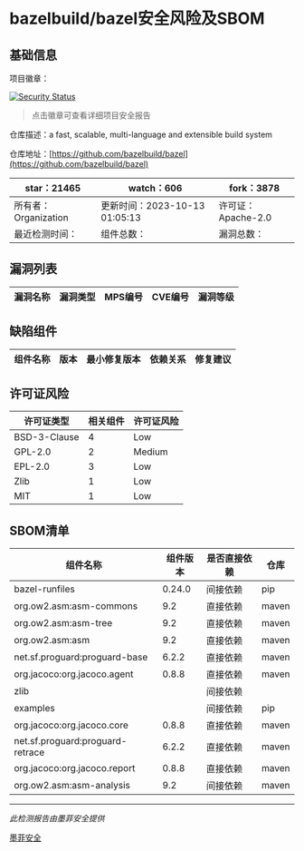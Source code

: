 # bazelbuild/bazel安全风险及SBOM

## 基础信息

项目徽章：

[![Security Status](https://www.murphysec.com/platform3/v31/badge/1712528830640029696.svg)](https://www.murphysec.com/console/report/1698397291508711424/1712528830640029696)

> 点击徽章可查看详细项目安全报告

仓库描述：a fast, scalable, multi-language and extensible build system

仓库地址：[https://github.com/bazelbuild/bazel](https://github.com/bazelbuild/bazel)

| star：21465 | watch：606 | fork：3878 |
| ----------- | -------------- | ------------ |
| 所有者：Organization | 更新时间：2023-10-13 01:05:13 | 许可证：Apache-2.0 |
| 最近检测时间： | 组件总数： | 漏洞总数： |




## 漏洞列表

| 漏洞名称 | 漏洞类型 | MPS编号 | CVE编号 | 漏洞等级 |
| ------- | ------ | ------- | ------ | ----- |





## 缺陷组件

| 组件名称 | 版本 | 最小修复版本 | 依赖关系 | 修复建议 |
| -------- | ---- | ------------ | -------- | -------- |





## 许可证风险

| 许可证类型 | 相关组件 | 许可证风险 |
| ---------- | -------- | ---------- |
|BSD-3-Clause|4|Low|
|GPL-2.0|2|Medium|
|EPL-2.0|3|Low|
|Zlib|1|Low|
|MIT|1|Low|




## SBOM清单

| 组件名称 | 组件版本 | 是否直接依赖 | 仓库 |
| -------- | -------- | ------------ | ---- |
|bazel-runfiles|0.24.0|间接依赖|pip|
|org.ow2.asm:asm-commons|9.2|直接依赖|maven|
|org.ow2.asm:asm-tree|9.2|直接依赖|maven|
|org.ow2.asm:asm|9.2|直接依赖|maven|
|net.sf.proguard:proguard-base|6.2.2|直接依赖|maven|
|org.jacoco:org.jacoco.agent|0.8.8|直接依赖|maven|
|zlib||间接依赖||
|examples||间接依赖|pip|
|org.jacoco:org.jacoco.core|0.8.8|直接依赖|maven|
|net.sf.proguard:proguard-retrace|6.2.2|直接依赖|maven|
|org.jacoco:org.jacoco.report|0.8.8|直接依赖|maven|
|org.ow2.asm:asm-analysis|9.2|间接依赖|maven|


------

*此检测报告由墨菲安全提供*

[墨菲安全](www.murphysec.com)